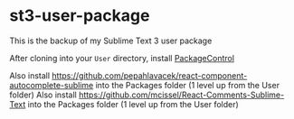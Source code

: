 # st3-user-package
This is the backup of my Sublime Text 3 user package

After cloning into your `User` directory, install [PackageControl](https://packagecontrol.io/installation)

Also install https://github.com/pepahlavacek/react-component-autocomplete-sublime into the Packages folder (1 level up from the User folder)
Also install https://github.com/mcissel/React-Comments-Sublime-Text into the Packages folder (1 level up from the User folder)
